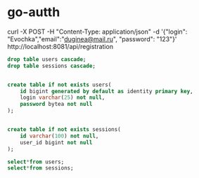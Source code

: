# go-autth

 curl -X POST -H "Content-Type: application/json"  -d '{"login": "Evochka","email":"duginea@mail.ru", "password": "123"}'  http://localhost:8081/api/registration


```sql
drop table users cascade;
drop table sessions cascade;


create table if not exists users(
	id bigint generated by default as identity primary key,
	login varchar(25) not null,
	password bytea not null
);


create table if not exists sessions(
	id varchar(100) not null,
	user_id bigint not null       
);

select*from users;
select*from sessions;

```